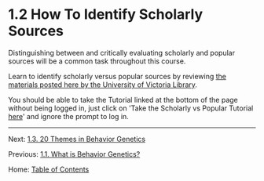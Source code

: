# 1.2 How To Identify Scholarly Sources

Distinguishing between and critically evaluating scholarly and popular sources will be a common task throughout this course.

Learn to identify scholarly versus popular sources by reviewing [the materials posted here by the University of Victoria Library](https://www.uvic.ca/library/help/tips/scholvpop/index.php).

You should be able to take the Tutorial linked at the bottom of the page without being logged in, just click on 'Take the Scholarly vs Popular Tutorial [here](https://uvic.libwizard.com/id/3fcf24f3f9d7070b83eba4903f573ebd)' and ignore the prompt to log in. 

---------

Next: [1.3. 20 Themes in Behavior Genetics](1.3_20_themes_in_behavior_genetics.md)

Previous: [1.1. What is Behavior Genetics?](1.1_what_is_behavior_genetics.md)

Home: [Table of Contents](../index.md)
